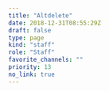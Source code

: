 ```yaml
---
title: "Altdelete"
date: 2018-12-31T08:55:29Z
draft: false
type: page
kind: "staff"
role: "Staff"
favorite_channels: ""
priority: 13
no_link: true
---
```

